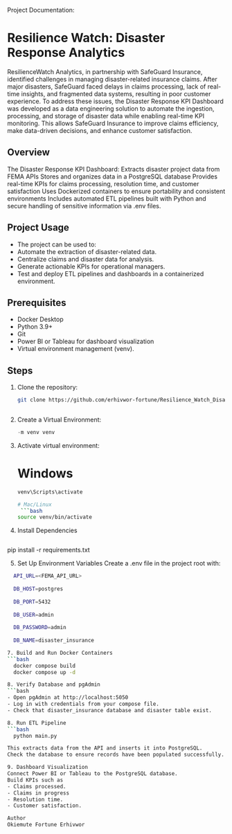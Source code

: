 Project Documentation:

# Resilience Watch: Disaster Response Analytics
ResilienceWatch Analytics, in partnership with SafeGuard Insurance, identified challenges in managing disaster-related insurance claims. After major disasters, SafeGuard faced delays in claims processing, lack of real-time insights, and fragmented data systems, resulting in poor customer experience.
To address these issues, the Disaster Response KPI Dashboard was developed as a data engineering solution to automate the ingestion, processing, and storage of disaster data while enabling real-time KPI monitoring. This allows SafeGuard Insurance to improve claims efficiency, make data-driven decisions, and enhance customer satisfaction.
## Overview
The Disaster Response KPI Dashboard:
Extracts disaster project data from FEMA APIs
Stores and organizes data in a PostgreSQL database
Provides real-time KPIs for claims processing, resolution time, and customer satisfaction
Uses Dockerized containers to ensure portability and consistent environments
Includes automated ETL pipelines built with Python and secure handling of sensitive information via .env files.
## Project Usage
- The project can be used to:
- Automate the extraction of disaster-related data.
- Centralize claims and disaster data for analysis.
- Generate actionable KPIs for operational managers.
- Test and deploy ETL pipelines and dashboards in a containerized environment.
## Prerequisites
- Docker Desktop
- Python 3.9+
- Git
- Power BI or Tableau for dashboard visualization
- Virtual environment management (venv).
## Steps
1. Clone the repository:
   ```bash
   git clone https://github.com/erhivwor-fortune/Resilience_Watch_Disaster_Response_Analytics.git
 
2. Create a Virtual Environment:
    ```python
   -m venv venv

3. Activate virtual environment:
   # Windows
    ```bash
   venv\Scripts\activate

   # Mac/Linux
     ```bash
   source venv/bin/activate

4. Install Dependencies
    ```bash
  pip install -r requirements.txt

5. Set Up Environment Variables
Create a .env file in the project root with:
 ```bash
   API_URL=<FEMA_API_URL>
   
   DB_HOST=postgres
   
   DB_PORT=5432
   
   DB_USER=admin
   
   DB_PASSWORD=admin
   
   DB_NAME=disaster_insurance

7. Build and Run Docker Containers
 ```bash
   docker compose build
   docker compose up -d

8. Verify Database and pgAdmin
 ```bash
- Open pgAdmin at http://localhost:5050
- Log in with credentials from your compose file.
- Check that disaster_insurance database and disaster table exist.

8. Run ETL Pipeline
 ```bash
   python main.py

This extracts data from the API and inserts it into PostgreSQL.
Check the database to ensure records have been populated successfully.

9. Dashboard Visualization
Connect Power BI or Tableau to the PostgreSQL database.
Build KPIs such as
- Claims processed.
- Claims in progress
- Resolution time.
- Customer satisfaction.

Author
Okiemute Fortune Erhivwor
